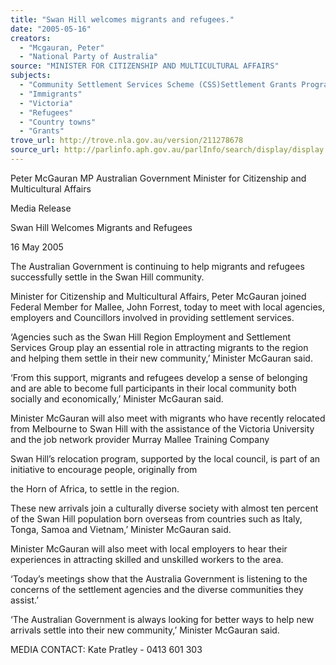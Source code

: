 ```yaml
---
title: "Swan Hill welcomes migrants and refugees."
date: "2005-05-16"
creators:
  - "Mcgauran, Peter"
  - "National Party of Australia"
source: "MINISTER FOR CITIZENSHIP AND MULTICULTURAL AFFAIRS"
subjects:
  - "Community Settlement Services Scheme (CSS)Settlement Grants Program"
  - "Immigrants"
  - "Victoria"
  - "Refugees"
  - "Country towns"
  - "Grants"
trove_url: http://trove.nla.gov.au/version/211278678
source_url: http://parlinfo.aph.gov.au/parlInfo/search/display/display.w3p;query=Id%3A%22media/pressrel/HA5G6%22
---
```


 

 Peter McGauran MP Australian Government Minister for Citizenship and  Multicultural Affairs

 

 Media Release 

 Swan Hill Welcomes Migrants and Refugees

 16 May 2005

 The Australian Government is continuing to help migrants and refugees successfully settle in the Swan Hill community.

 Minister for Citizenship and Multicultural Affairs, Peter McGauran joined Federal Member for Mallee, John Forrest, today  to meet with local agencies, employers and Councillors involved in providing settlement services.

 ‘Agencies such as the Swan Hill Region Employment and Settlement Services Group play an essential role in attracting  migrants to the region and helping them settle in their new community,’ Minister McGauran said.

 ‘From this support, migrants and refugees develop a sense of belonging and are able to become full participants in their  local community both socially and economically,’ Minister McGauran said.

 Minister McGauran will also meet with migrants who have recently relocated from Melbourne to Swan Hill with the  assistance of the Victoria University and the job network provider Murray Mallee Training Company 

 Swan Hill’s relocation program, supported by the local council, is part of an initiative to encourage people, originally from 

 the Horn of Africa, to settle in the region.

 These new arrivals join a culturally diverse society with almost ten percent of the Swan Hill population born overseas from  countries such as Italy, Tonga, Samoa and Vietnam,’ Minister McGauran said.

 Minister McGauran will also meet with local employers to hear their experiences in attracting skilled and unskilled  workers to the area.

 ‘Today’s meetings show that the Australia Government is listening to the concerns of the settlement agencies and the  diverse communities they assist.’

 ‘The Australian Government is always looking for better ways to help new arrivals settle into their new community,’  Minister McGauran said.

 MEDIA CONTACT: Kate Pratley - 0413 601 303

